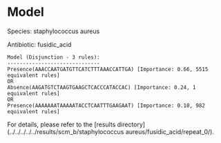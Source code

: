 
# Model

Species: staphylococcus aureus

Antibiotic: fusidic_acid

```
Model (Disjunction - 3 rules):
------------------------------
Presence(AAACCAATGATGTTCATCTTTAAACCATTGA) [Importance: 0.66, 5515 equivalent rules]
OR
Absence(AAGATGTCTAAGTGAAGCTCACCCATACCAC) [Importance: 0.24, 1 equivalent rules]
OR
Presence(AAAAAAATAAAAATACCTCAATTTGAAGAAT) [Importance: 0.10, 982 equivalent rules]

```

For details, please refer to the [results directory](../../../../../results/scm_b/staphylococcus aureus/fusidic_acid/repeat_0/).

